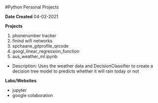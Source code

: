 #Python Personal Projects

**Date Created**
04-02-2021

**Projects**
1. phonenumber tracker
2. finind wifi networks
3. spchaane_gitprofile_qrcode
4. googl_linear_regression_function
5. aus_weather_ml.ipynb
* Description: Uses the weather data and DecisionClassifier to create a decision tree model to predicts whether it will rain today or not

**Labs/Websites**
* jupyter
* google colaboration
